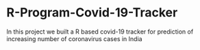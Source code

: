 # R-Program-Covid-19-Tracker
In this project we built a R based covid-19 tracker for prediction of increasing number of coronavirus cases in India
